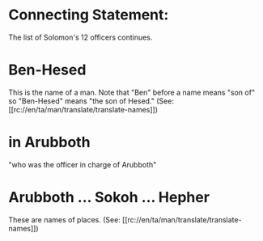 # Connecting Statement:

The list of Solomon's 12 officers continues.

# Ben-Hesed

This is the name of a man. Note that "Ben" before a name means "son of" so "Ben-Hesed" means "the son of Hesed." (See: [[rc://en/ta/man/translate/translate-names]])

# in Arubboth

"who was the officer in charge of Arubboth"

# Arubboth ... Sokoh ... Hepher

These are names of places. (See: [[rc://en/ta/man/translate/translate-names]])

